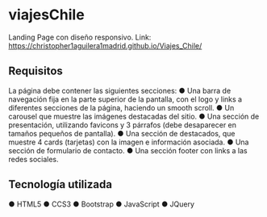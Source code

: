 # viajesChile
Landing Page con diseño responsivo.
Link: https://christopher1aguilera1madrid.github.io/Viajes_Chile/

## Requisitos
La página debe contener las siguientes secciones:
● Una barra de navegación fija en la parte superior de la pantalla, con el logo y links a
diferentes secciones de la página, haciendo un smooth scroll.
● Un carousel que muestre las imágenes destacadas del sitio.
● Una sección de presentación, utilizando favicons y 3 párrafos (debe desaparecer en
tamaños pequeños de pantalla).
● Una sección de destacados, que muestre 4 cards (tarjetas) con la imagen e
información asociada.
● Una sección de formulario de contacto.
● Una sección footer con links a las redes sociales.

## Tecnología utilizada
● HTML5
● CCS3
● Bootstrap
● JavaScript
● JQuery



